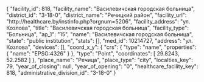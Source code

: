{
    "facility_id": 818,
    "facility_name": "Василевичская городская больница",
    "district_id": "3-18-0",
    "district_name": "Речицкий район",
    "facility_url": "http:\/\/healthcare.by\/instinfo.php?orgnum=5206",
    "facility_address": "ул. Козлова",
    "title": "Василевичская городская больница",
    "facility_type": "Больница",
    "ap_1": "15",
    "name": "Василевичская городская больница",
    "state": "public institution",
    "stats": [],
    "med_id": 10214727,
    "address": "ул. Козлова",
    "devices": [],
    "coord_x_y": {
        "crs": {
            "type": "name",
            "properties": {
                "name": "EPSG:4326"
            }
        },
        "type": "Point",
        "coordinates": [
            29.8243,
            52.2582
        ]
    },
    "place_name": "Речица",
    "place_type": "city",
    "localties_key": 79,
    "year_of_closing": null,
    "year_of_opening": "0",
    "healthcare_facility_key": 818,
    "administrative_division_id": "3-18-0"
}